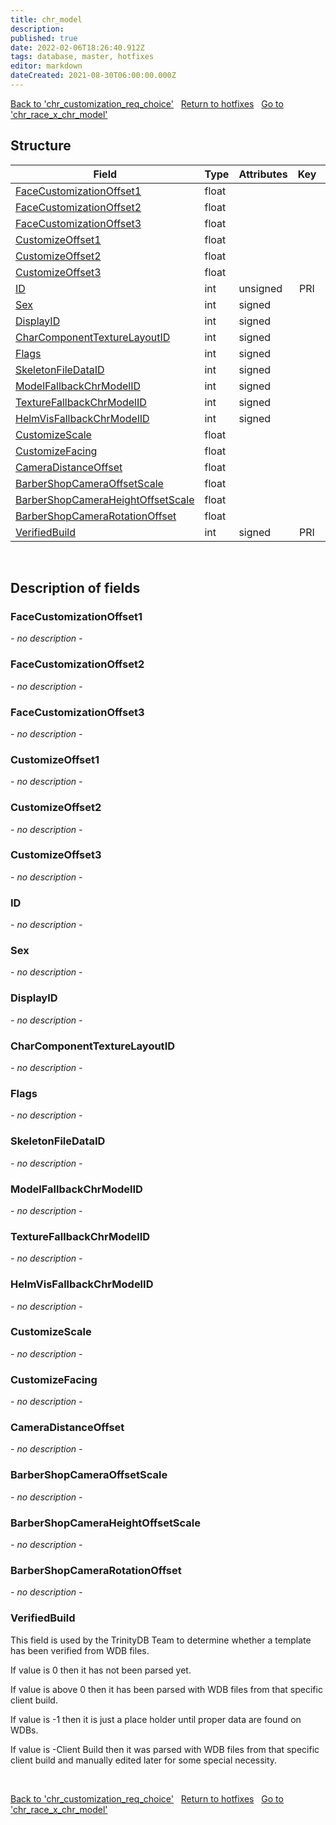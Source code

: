 ```yaml
---
title: chr_model
description: 
published: true
date: 2022-02-06T18:26:40.912Z
tags: database, master, hotfixes
editor: markdown
dateCreated: 2021-08-30T06:00:00.000Z
---
```


<a href="https://trinitycore.info/en/database/master/hotfixes/chr_customization_req_choice" class="mt-5 v-btn v-btn--depressed v-btn--flat v-btn--outlined theme--light v-size--default darkblue--text text--lighten-3"><span class="v-btn__content"><i aria-hidden="true" class="v-icon notranslate v-icon--left mdi mdi-arrow-left theme--light"></i><span>Back to 'chr_customization_req_choice'</span></span></a>&nbsp;&nbsp;&nbsp;<a href="https://trinitycore.info/en/database/master/hotfixes/home" class="mt-5 v-btn v-btn--depressed v-btn--flat v-btn--outlined theme--light v-size--default darkblue--text text--lighten-3"><span class="v-btn__content"><i aria-hidden="true" class="v-icon notranslate v-icon--left mdi mdi-home-outline theme--light"></i><span>Return to hotfixes</span></span></a>&nbsp;&nbsp;&nbsp;<a href="https://trinitycore.info/en/database/master/hotfixes/chr_race_x_chr_model" class="mt-5 v-btn v-btn--depressed v-btn--flat v-btn--outlined theme--light v-size--default darkblue--text text--lighten-3"><span class="v-btn__content"><span>Go to 'chr_race_x_chr_model'</span><i aria-hidden="true" class="v-icon notranslate v-icon--right mdi mdi-arrow-right theme--light"></i></span></a>

## Structure

| Field | Type | Attributes | Key | Null | Default | Extra | Comment |
| --- | --- | --- | :---: | :---: | --- | --- | --- |
| [FaceCustomizationOffset1](#facecustomizationoffset1) | float |  |  | NO | 0 |  |  |
| [FaceCustomizationOffset2](#facecustomizationoffset2) | float |  |  | NO | 0 |  |  |
| [FaceCustomizationOffset3](#facecustomizationoffset3) | float |  |  | NO | 0 |  |  |
| [CustomizeOffset1](#customizeoffset1) | float |  |  | NO | 0 |  |  |
| [CustomizeOffset2](#customizeoffset2) | float |  |  | NO | 0 |  |  |
| [CustomizeOffset3](#customizeoffset3) | float |  |  | NO | 0 |  |  |
| [ID](#id) | int | unsigned | PRI | NO | 0 |  |  |
| [Sex](#sex) | int | signed |  | NO | 0 |  |  |
| [DisplayID](#displayid) | int | signed |  | NO | 0 |  |  |
| [CharComponentTextureLayoutID](#charcomponenttexturelayoutid) | int | signed |  | NO | 0 |  |  |
| [Flags](#flags) | int | signed |  | NO | 0 |  |  |
| [SkeletonFileDataID](#skeletonfiledataid) | int | signed |  | NO | 0 |  |  |
| [ModelFallbackChrModelID](#modelfallbackchrmodelid) | int | signed |  | NO | 0 |  |  |
| [TextureFallbackChrModelID](#texturefallbackchrmodelid) | int | signed |  | NO | 0 |  |  |
| [HelmVisFallbackChrModelID](#helmvisfallbackchrmodelid) | int | signed |  | NO | 0 |  |  |
| [CustomizeScale](#customizescale) | float |  |  | NO | 0 |  |  |
| [CustomizeFacing](#customizefacing) | float |  |  | NO | 0 |  |  |
| [CameraDistanceOffset](#cameradistanceoffset) | float |  |  | NO | 0 |  |  |
| [BarberShopCameraOffsetScale](#barbershopcameraoffsetscale) | float |  |  | NO | 0 |  |  |
| [BarberShopCameraHeightOffsetScale](#barbershopcameraheightoffsetscale) | float |  |  | NO | 0 |  |  |
| [BarberShopCameraRotationOffset](#barbershopcamerarotationoffset) | float |  |  | NO | 0 |  |  |
| [VerifiedBuild](#verifiedbuild) | int | signed | PRI | NO | 0 |  |  |
&nbsp;
## Description of fields

### FaceCustomizationOffset1
*- no description -*
&nbsp;

### FaceCustomizationOffset2
*- no description -*
&nbsp;

### FaceCustomizationOffset3
*- no description -*
&nbsp;

### CustomizeOffset1
*- no description -*
&nbsp;

### CustomizeOffset2
*- no description -*
&nbsp;

### CustomizeOffset3
*- no description -*
&nbsp;

### ID
*- no description -*
&nbsp;

### Sex
*- no description -*
&nbsp;

### DisplayID
*- no description -*
&nbsp;

### CharComponentTextureLayoutID
*- no description -*
&nbsp;

### Flags
*- no description -*
&nbsp;

### SkeletonFileDataID
*- no description -*
&nbsp;

### ModelFallbackChrModelID
*- no description -*
&nbsp;

### TextureFallbackChrModelID
*- no description -*
&nbsp;

### HelmVisFallbackChrModelID
*- no description -*
&nbsp;

### CustomizeScale
*- no description -*
&nbsp;

### CustomizeFacing
*- no description -*
&nbsp;

### CameraDistanceOffset
*- no description -*
&nbsp;

### BarberShopCameraOffsetScale
*- no description -*
&nbsp;

### BarberShopCameraHeightOffsetScale
*- no description -*
&nbsp;

### BarberShopCameraRotationOffset
*- no description -*
&nbsp;

### VerifiedBuild
This field is used by the TrinityDB Team to determine whether a template has been verified from WDB files.

If value is 0 then it has not been parsed yet.

If value is above 0 then it has been parsed with WDB files from that specific client build.

If value is -1 then it is just a place holder until proper data are found on WDBs.

If value is -Client Build then it was parsed with WDB files from that specific client build and manually edited later for some special necessity.

&nbsp;

<a href="https://trinitycore.info/en/database/master/hotfixes/chr_customization_req_choice" class="mt-5 v-btn v-btn--depressed v-btn--flat v-btn--outlined theme--light v-size--default darkblue--text text--lighten-3"><span class="v-btn__content"><i aria-hidden="true" class="v-icon notranslate v-icon--left mdi mdi-arrow-left theme--light"></i><span>Back to 'chr_customization_req_choice'</span></span></a>&nbsp;&nbsp;&nbsp;<a href="https://trinitycore.info/en/database/master/hotfixes/home" class="mt-5 v-btn v-btn--depressed v-btn--flat v-btn--outlined theme--light v-size--default darkblue--text text--lighten-3"><span class="v-btn__content"><i aria-hidden="true" class="v-icon notranslate v-icon--left mdi mdi-home-outline theme--light"></i><span>Return to hotfixes</span></span></a>&nbsp;&nbsp;&nbsp;<a href="https://trinitycore.info/en/database/master/hotfixes/chr_race_x_chr_model" class="mt-5 v-btn v-btn--depressed v-btn--flat v-btn--outlined theme--light v-size--default darkblue--text text--lighten-3"><span class="v-btn__content"><span>Go to 'chr_race_x_chr_model'</span><i aria-hidden="true" class="v-icon notranslate v-icon--right mdi mdi-arrow-right theme--light"></i></span></a>

